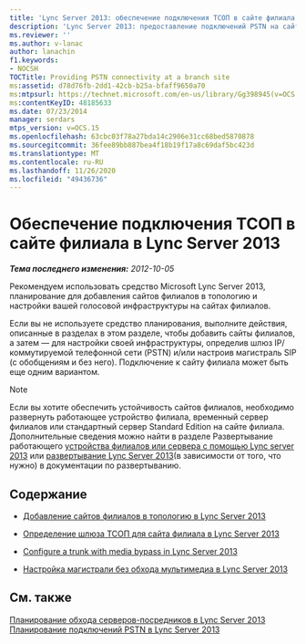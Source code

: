 ```yaml
---
title: 'Lync Server 2013: обеспечение подключения ТСОП в сайте филиала'
description: 'Lync Server 2013: предоставление подключений PSTN на сайте филиала.'
ms.reviewer: ''
ms.author: v-lanac
author: lanachin
f1.keywords:
- NOCSH
TOCTitle: Providing PSTN connectivity at a branch site
ms:assetid: d78d76fb-2dd1-42cb-b25a-bfaff9650a70
ms:mtpsurl: https://technet.microsoft.com/en-us/library/Gg398945(v=OCS.15)
ms:contentKeyID: 48185633
ms.date: 07/23/2014
manager: serdars
mtps_version: v=OCS.15
ms.openlocfilehash: 63cbc03f78a27bda14c2906e31cc68bed5870878
ms.sourcegitcommit: 36fee89bb887bea4f18b19f17a8c69daf5bc423d
ms.translationtype: MT
ms.contentlocale: ru-RU
ms.lasthandoff: 11/26/2020
ms.locfileid: "49436736"
---
```

# <a name="providing-pstn-connectivity-at-a-branch-site-in-lync-server-2013"></a>Обеспечение подключения ТСОП в сайте филиала в Lync Server 2013

<div data-xmlns="http://www.w3.org/1999/xhtml">

<div class="topic" data-xmlns="http://www.w3.org/1999/xhtml" data-msxsl="urn:schemas-microsoft-com:xslt" data-cs="https://msdn.microsoft.com/">

<div data-asp="https://msdn2.microsoft.com/asp">



</div>

<div id="mainSection">

<div id="mainBody">

<span> </span>

_**Тема последнего изменения:** 2012-10-05_

Рекомендуем использовать средство Microsoft Lync Server 2013, планирование для добавления сайтов филиалов в топологию и настройки вашей голосовой инфраструктуры на сайтах филиалов.

Если вы не используете средство планирования, выполните действия, описанные в разделах в этом разделе, чтобы добавить сайты филиалов, а затем — для настройки своей инфраструктуры, определив шлюз IP/коммутируемой телефонной сети (PSTN) и/или настроив магистраль SIP (с обобщениям и без него). Подключение к сайту филиала может быть еще одним вариантом.

<div>


> [!NOTE]  
> Если вы хотите обеспечить устойчивость сайтов филиалов, необходимо развернуть работающее устройство филиала, временный сервер филиалов или стандартный сервер Standard Edition на сайте филиала. Дополнительные сведения можно найти в разделе Развертывание работающего <A href="lync-server-2013-deploying-a-survivable-branch-appliance-or-server.md">устройства филиалов или сервера с помощью Lync server 2013</A> или <A href="lync-server-2013-deploying-lync-server.md">развертывание Lync Server 2013</A>(в зависимости от того, что нужно) в документации по развертыванию.



</div>

<div>

## <a name="in-this-section"></a>Содержание

  - [Добавление сайтов филиалов в топологию в Lync Server 2013](lync-server-2013-add-branch-sites-to-your-topology.md)

  - [Определение шлюза ТСОП для сайта филиала в Lync Server 2013](lync-server-2013-define-a-pstn-gateway-for-a-branch-site.md)

  - [Configure a trunk with media bypass in Lync Server 2013](lync-server-2013-configure-a-trunk-with-media-bypass.md)

  - [Настройка магистрали без обхода мультимедиа в Lync Server 2013](lync-server-2013-configure-a-trunk-without-media-bypass.md)

</div>

<div>

## <a name="see-also"></a>См. также


[Планирование обхода серверов-посредников в Lync Server 2013](lync-server-2013-planning-for-media-bypass.md)  
[Планирование подключений PSTN в Lync Server 2013](lync-server-2013-planning-for-pstn-connectivity.md)  
  

</div>

</div>

<span> </span>

</div>

</div>

</div>


